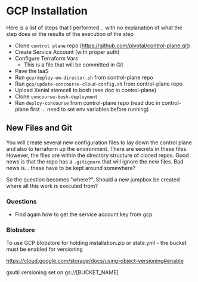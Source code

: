 # GCP Installation

Here is a list of steps that I performed... with no explanation of what the step does or the results of the execution of the step

* Clone `control plane` repo (https://github.com/pivotal/control-plane.git)
* Create Service Account (with proper auth)
* Configure Terraform Vars
  * This is a file that will be committed in Git
* Pave the IaaS
* Run `gcp/deploy-om-director.sh` from control-plane repo 
* Run `gcp/update-concourse-cloud-config.sh` from control-plane repo
* Upload Xenial stemcell to bosh (see doc in control-plane)
* Clone `concourse-bosh-deployment`
* Run `deploy-concourse` from control-plane repo (read doc in control-plane first ... need to set env variables before running)

## New Files and Git

You will create several new configuration files to lay down the control plane and also to terraform up the environment.  There are secrets in these files.  However, the files are within the directory structure of cloned repos.  Good news is that the repo has a `.gitignore` that will ignore the new files.  Bad news is... these have to be kept around somewhere?

So the question becomes "where?".  Should a new jumpbox be created where all this work is executed from?

### Questions

* Find again how to get the service account key from gcp

### Blobstore

To use GCP blobstore for holding installation.zip or state.yml - the bucket must be enabled for versioning

https://cloud.google.com/storage/docs/using-object-versioning#enable

gsutil versioning set on gs://[BUCKET_NAME]